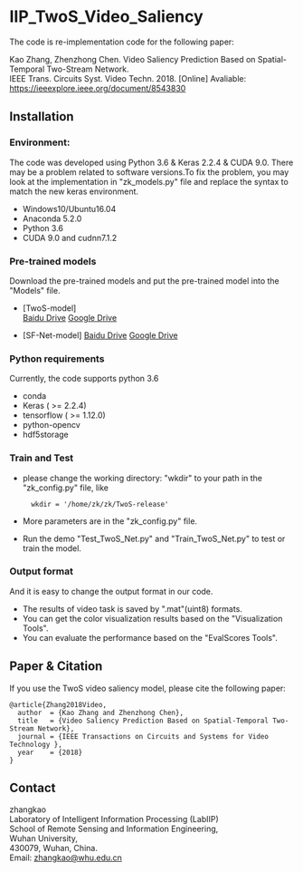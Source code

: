 # IIP_TwoS_Video_Saliency

The code is re-implementation code for the following paper: 

Kao Zhang, Zhenzhong Chen. Video Saliency Prediction Based on Spatial-Temporal Two-Stream Network.  <br />
IEEE Trans. Circuits Syst. Video Techn. 2018. [Online] Avaliable: https://ieeexplore.ieee.org/document/8543830 <br />


## Installation 
### Environment:
The code was developed using Python 3.6 & Keras 2.2.4 & CUDA 9.0. There may be a problem related to software versions.To fix the problem, you may look at the implementation in "zk_models.py" file and replace the syntax to match the new keras environment. 
* Windows10/Ubuntu16.04
* Anaconda 5.2.0
* Python 3.6
* CUDA 9.0 and cudnn7.1.2

### Pre-trained models
Download the pre-trained models and put the pre-trained model into the "Models" file.

* [TwoS-model]  
        [Baidu Drive](https://pan.baidu.com/s/1MkKxmOPc6itCDpOfyaIKyA)
        [Google Drive](https://drive.google.com/open?id=1vXTjW8MjW4308j1HM1Y_MBpUxmcX3I2k)

* [SF-Net-model]
        [Baidu Drive](https://pan.baidu.com/s/1IAdy6XL3FqTKyImx1gJpcw)
        [Google Drive](https://drive.google.com/open?id=1qg5nYt-KKGHF0_dOjQzw3JgjuHPUq_Wd)
    
    
### Python requirements 
Currently, the code supports python 3.6
* conda
* Keras ( >= 2.2.4)
* tensorflow ( >= 1.12.0) 
* python-opencv
* hdf5storage 

### Train and Test
* please change the working directory: "wkdir" to your path in the "zk_config.py" file, like

        wkdir = '/home/zk/zk/TwoS-release'
        
* More parameters are in the "zk_config.py" file.
* Run the demo "Test_TwoS_Net.py" and "Train_TwoS_Net.py" to test or train the model.

### Output format
And it is easy to change the output format in our code.
* The results of video task is saved by ".mat"(uint8) formats.
* You can get the color visualization results based on the "Visualization Tools".
* You can evaluate the performance based on the "EvalScores Tools".

## Paper & Citation

If you use the TwoS video saliency model, please cite the following paper: 
```
@article{Zhang2018Video,
  author  = {Kao Zhang and Zhenzhong Chen},
  title   = {Video Saliency Prediction Based on Spatial-Temporal Two-Stream Network},
  journal = {IEEE Transactions on Circuits and Systems for Video Technology },
  year    = {2018}
}
```

## Contact
zhangkao  <br />
Laboratory of Intelligent Information Processing (LabIIP)  <br />
School of Remote Sensing and Information Engineering,  <br />
Wuhan University,  <br />
430079, Wuhan, China.  <br />
Email: zhangkao@whu.edu.cn  <br />
